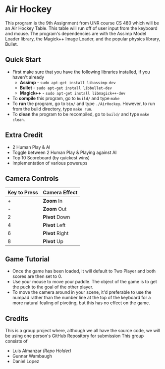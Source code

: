 Air Hockey
===========
This program is the 9th Assignment from UNR course CS 480 which will be an Air Hockey Table.  This table will run off of user input from the keyboard and mouse.  The program's dependencies are with the Assimp Model Loader library, the Magick++ Image Loader, and the popular physics library, Bullet.

Quick Start
-----------
+ First make sure that you have the following libraries installed, if you haven't already
  + __Assimp__ - `sudo apt-get install libassimp-dev`
  + __Bullet__ - `sudo apt-get install libbullet-dev`
  + __Magick++__ - `sudo apt-get install libmagick++-dev`
+ To __compile__ this program, go to `build/` and type `make`
+ To __run__ the program, go to `bin/` and type `./AirHockey`.  However, to run from the build directory, type `make run`.
+ To __clean__ the program to be recompiled, go to `build/` and type  `make clean`.

Extra Credit
------------
+ 2 Human Play & AI
+ Toggle between 2 Human Play & Playing against AI
+ Top 10 Scoreboard (by quickest wins)
+ Implementation of various powerups

Camera Controls
---------------

| Key to Press | Camera Effect |
| ------------ | ------------- |
| + | __Zoom__ In |
| - | __Zoom__ Out |
| 2 | __Pivot__ Down |
| 4 | __Pivot__ Left |
| 6 | __Pivot__ Right |
| 8 | __Pivot__ Up |


Game Tutorial
-------------
+ Once the game has been loaded, it will default to Two Player and both scores are then set to 0.
+ Use your mouse to move your paddle.  The object of the game is to get the puck to the goal of the other player.
+ To move the camera around in your scene, it'd preferable to use the numpad rather than the number line at the top of the keyboard for a more natural fealing of pivoting, but this has no effect on the game.

Credits
-------
This is a group project where, although we all have the source code, we will be using one person's GitHub Repository for submission
This group consists of
 * Luis Almanzar *(Repo Holder)*
 * Gunnar Wambaugh
 * Daniel Lopez
